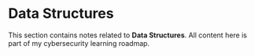 # Data Structures

This section contains notes related to **Data Structures**.
All content here is part of my cybersecurity learning roadmap.
